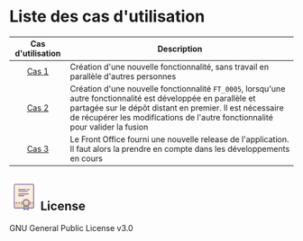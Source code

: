 # Liste des cas d'utilisation

| Cas d'utilisation | Description |
|:-----------------:|-------------|
| [Cas 1](https://github.com/HIMBER/FormationGit/tree/master/UseCases/Cas01) | Création d'une nouvelle fonctionnalité, sans travail en parallèle d'autres personnes |
| [Cas 2](https://github.com/HIMBER/FormationGit/tree/master/UseCases/Cas02) | Création d'une nouvelle fonctionnalité `FT_0005`, lorsqu'une autre fonctionnalité est développée en parallèle et partagée sur le dépôt distant en premier. Il est nécessaire de récupérer les modifications de l'autre fonctionnalité pour valider la fusion |
| [Cas 3](https://github.com/HIMBER/FormationGit/tree/master/UseCases/Cas03) | Le Front Office fourni une nouvelle release de l'application. Il faut alors la prendre en compte dans les développements en cours |

![](https://github.com/HIMBER/FormationGit/blob/master/Private/Images/Licence.png) License
----

GNU General Public License v3.0
